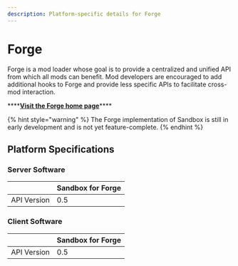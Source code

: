 ```yaml
---
description: Platform-specific details for Forge
---
```


# Forge

Forge is a mod loader whose goal is to provide a centralized and unified API from which all mods can benefit. Mod developers are encouraged to add additional hooks to Forge and provide less specific APIs to facilitate cross-mod interaction.

\*\*\*\*[**Visit the Forge home page**](https://minecraftforge.net)\*\*\*\*

{% hint style="warning" %}
The Forge implementation of Sandbox is still in early development and is not yet feature-complete.
{% endhint %}

## Platform Specifications

### Server Software

|   | Sandbox for Forge |
| :--- | :--- |
| API Version | 0.5 |

### Client Software

|   | Sandbox for Forge |
| :--- | :--- |
| API Version | 0.5 |

